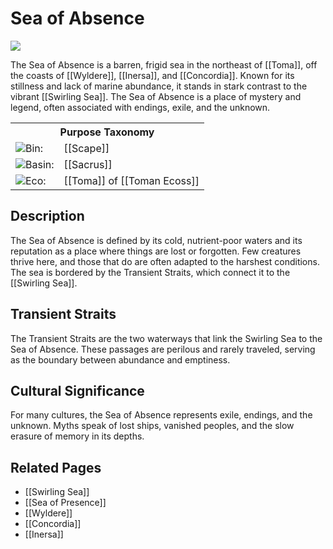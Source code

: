 <!-- wiki-header-section:start -->
# Sea of Absence

<img src="wiki_images/Sea of Absence.png"><i></i></img>

The Sea of Absence is a barren, frigid sea in the northeast of [[Toma]], off the coasts of [[Wyldere]], [[Inersa]], and [[Concordia]]. Known for its stillness and lack of marine abundance, it stands in stark contrast to the vibrant [[Swirling Sea]]. The Sea of Absence is a place of mystery and legend, often associated with endings, exile, and the unknown.
<!-- wiki-header-section:end -->

<!-- taxonomy-table-section:start -->
<div class="taxonomy-table">
  <table>
    <tr>
      <th colspan="3">Purpose Taxonomy</th>
    </tr>
    <tr>
      <td class="taxon-label"><img src="svg/bin.svg" class="taxon-icon">Bin:</td>
      <td class="taxon-content" colspan="2">[[Scape]]</td>
    </tr>
    <tr>
      <td class="taxon-label"><img src="svg/basin.svg" class="taxon-icon">Basin:</td>
      <td class="taxon-content" colspan="2">[[Sacrus]]</td>
    </tr>
    <tr>
      <td class="taxon-label"><img src="svg/eco.svg" class="taxon-icon">Eco:</td>
      <td class="taxon-content" colspan="2">[[Toma]] of [[Toman Ecoss]]</td>
    </tr>
  </table>
</div>
<!-- taxonomy-table-section:end -->

## Description

The Sea of Absence is defined by its cold, nutrient-poor waters and its reputation as a place where things are lost or forgotten. Few creatures thrive here, and those that do are often adapted to the harshest conditions. The sea is bordered by the Transient Straits, which connect it to the [[Swirling Sea]].

## Transient Straits

The Transient Straits are the two waterways that link the Swirling Sea to the Sea of Absence. These passages are perilous and rarely traveled, serving as the boundary between abundance and emptiness.

## Cultural Significance

For many cultures, the Sea of Absence represents exile, endings, and the unknown. Myths speak of lost ships, vanished peoples, and the slow erasure of memory in its depths.

## Related Pages

- [[Swirling Sea]]
- [[Sea of Presence]]
- [[Wyldere]]
- [[Concordia]]
- [[Inersa]]
